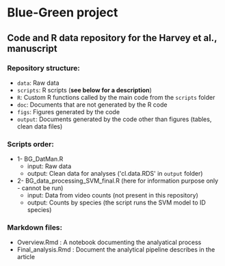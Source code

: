 # Blue-Green project 

## Code and R data repository for the Harvey et al., manuscript

### Repository structure:
- `data`: Raw data 
- `scripts`: R scripts (**see below for a description**)
- `R`: Custom R functions called by the main code from the `scripts` folder
- `doc`: Documents that are not generated by the R code 
- `figs`: Figures generated by the code
- `output`: Documents generated by the code other than figures (tables, clean data files)

### Scripts order: 
- 1- BG_DatMan.R 
   - input: Raw data
   - output: Clean data for analyses ('cl.data.RDS' in `output` folder)
- 2- BG_data_processing_SVM_final.R (here for information purpose only - cannot be run)
   - input: Data from video counts (not present in this repository)
   - output: Counts by species (the script runs the SVM model to ID species)

### Markdown files: 
- Overview.Rmd : A notebook documenting the analyatical process
- Final_analysis.Rmd : Document the analytical pipeline describes in the article

